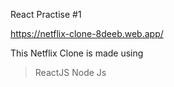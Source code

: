 React Practise #1


https://netflix-clone-8deeb.web.app/



This Netflix Clone is made using
 > ReactJS 
 > Node Js 
